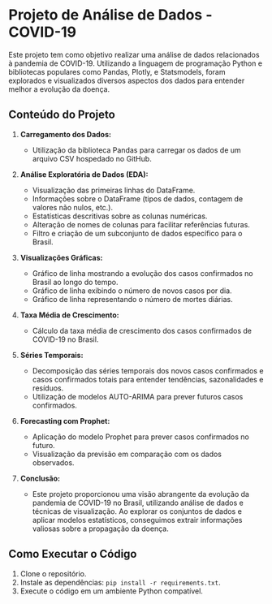 # Projeto de Análise de Dados - COVID-19

Este projeto tem como objetivo realizar uma análise de dados relacionados à pandemia de COVID-19. Utilizando a linguagem de programação Python e bibliotecas populares como Pandas, Plotly, e Statsmodels, foram explorados e visualizados diversos aspectos dos dados para entender melhor a evolução da doença.

## Conteúdo do Projeto

1. **Carregamento dos Dados:**
   - Utilização da biblioteca Pandas para carregar os dados de um arquivo CSV hospedado no GitHub.

2. **Análise Exploratória de Dados (EDA):**
   - Visualização das primeiras linhas do DataFrame.
   - Informações sobre o DataFrame (tipos de dados, contagem de valores não nulos, etc.).
   - Estatísticas descritivas sobre as colunas numéricas.
   - Alteração de nomes de colunas para facilitar referências futuras.
   - Filtro e criação de um subconjunto de dados específico para o Brasil.

3. **Visualizações Gráficas:**
   - Gráfico de linha mostrando a evolução dos casos confirmados no Brasil ao longo do tempo.
   - Gráfico de linha exibindo o número de novos casos por dia.
   - Gráfico de linha representando o número de mortes diárias.

4. **Taxa Média de Crescimento:**
   - Cálculo da taxa média de crescimento dos casos confirmados de COVID-19 no Brasil.

5. **Séries Temporais:**
   - Decomposição das séries temporais dos novos casos confirmados e casos confirmados totais para entender tendências, sazonalidades e resíduos.
   - Utilização de modelos AUTO-ARIMA para prever futuros casos confirmados.

6. **Forecasting com Prophet:**
   - Aplicação do modelo Prophet para prever casos confirmados no futuro.
   - Visualização da previsão em comparação com os dados observados.

8. **Conclusão:**
   - Este projeto proporcionou uma visão abrangente da evolução da pandemia de COVID-19 no Brasil, utilizando análise de dados e técnicas de visualização. Ao explorar os conjuntos de dados e aplicar modelos estatísticos, conseguimos extrair informações valiosas sobre a propagação da doença.

## Como Executar o Código

1. Clone o repositório.
2. Instale as dependências: `pip install -r requirements.txt`.
3. Execute o código em um ambiente Python compatível.


